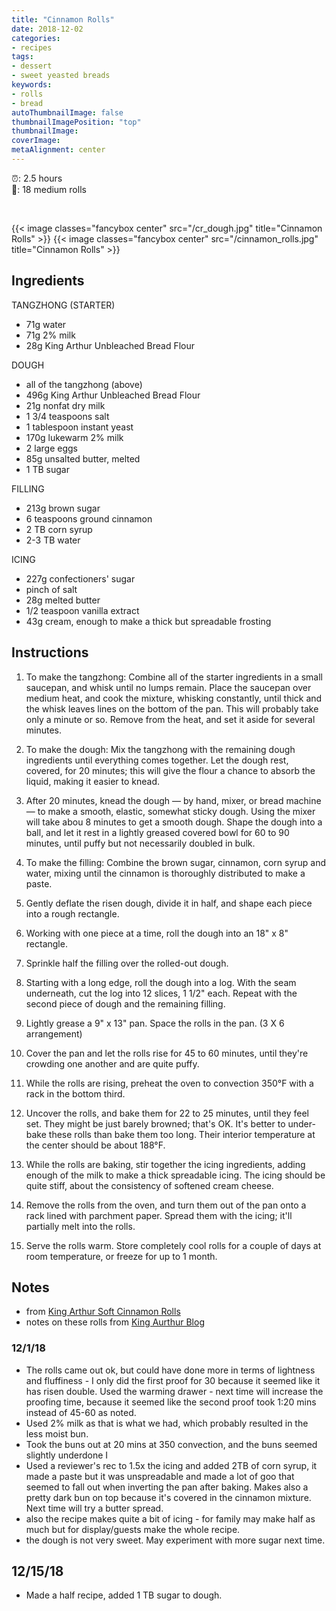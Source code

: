 ```yaml
---
title: "Cinnamon Rolls"
date: 2018-12-02
categories:
- recipes
tags:
- dessert
- sweet yeasted breads
keywords:
- rolls
- bread
autoThumbnailImage: false
thumbnailImagePosition: "top"
thumbnailImage: 
coverImage: 
metaAlignment: center
---
```

:alarm_clock:: 2.5 hours <br>
:bread:: 18 medium rolls

<br>

{{< image classes="fancybox center" src="/cr_dough.jpg"  title="Cinnamon Rolls" >}}
{{< image classes="fancybox center" src="/cinnamon_rolls.jpg"  title="Cinnamon Rolls" >}}



## Ingredients

TANGZHONG (STARTER)

* 71g water
* 71g 2% milk
* 28g King Arthur Unbleached Bread Flour

DOUGH

* all of the tangzhong (above)
* 496g King Arthur Unbleached Bread Flour
* 21g nonfat dry milk
* 1 3/4 teaspoons salt
* 1 tablespoon instant yeast
* 170g lukewarm 2% milk
* 2 large eggs
* 85g unsalted butter, melted
* 1 TB sugar

FILLING

* 213g brown sugar
* 6 teaspoons ground cinnamon
* 2 TB corn syrup
* 2-3 TB water

ICING

* 227g confectioners' sugar
* pinch of salt
* 28g melted butter
* 1/2 teaspoon vanilla extract
* 43g cream, enough to make a thick but spreadable frosting


## Instructions

1. To make the tangzhong: Combine all of the starter ingredients in a small saucepan, and whisk until no lumps remain.
Place the saucepan over medium heat, and cook the mixture, whisking constantly, until thick and the whisk leaves lines on the bottom of the pan. This will probably take only a minute or so. Remove from the heat, and set it aside for several minutes.

2. To make the dough: Mix the tangzhong with the remaining dough ingredients until everything comes together. Let the dough rest, covered, for 20 minutes; this will give the flour a chance to absorb the liquid, making it easier to knead.

3. After 20 minutes, knead the dough — by hand, mixer, or bread machine — to make a smooth, elastic, somewhat sticky dough. Using the mixer will take abou 8 minutes to get a smooth dough. Shape the dough into a ball, and let it rest in a lightly greased covered bowl for 60 to 90 minutes, until puffy but not necessarily doubled in bulk.

4. To make the filling: Combine the brown sugar, cinnamon, corn syrup and water, mixing until the cinnamon is thoroughly distributed to make a paste.

5. Gently deflate the risen dough, divide it in half, and shape each piece into a rough rectangle.

6. Working with one piece at a time, roll the dough into an 18" x 8" rectangle.

7. Sprinkle half the filling over the rolled-out dough.

8. Starting with a long edge, roll the dough into a log. With the seam underneath, cut the log into 12 slices, 1 1/2" each.
Repeat with the second piece of dough and the remaining filling.

9. Lightly grease a 9" x 13" pan. Space the rolls in the pan. (3 X 6 arrangement)

10. Cover the pan and let the rolls rise for 45 to 60 minutes, until they're crowding one another and are quite puffy.

11. While the rolls are rising, preheat the oven to convection 350°F with a rack in the bottom third.

12. Uncover the rolls, and bake them for 22 to 25 minutes, until they feel set. They might be just barely browned; that's OK. It's better to under-bake these rolls than bake them too long. Their interior temperature at the center should be about 188°F.

13. While the rolls are baking, stir together the icing ingredients, adding enough of the milk to make a thick spreadable icing. The icing should be quite stiff, about the consistency of softened cream cheese.

14. Remove the rolls from the oven, and turn them out of the pan onto a rack lined with parchment paper. Spread them with the icing; it'll partially melt into the rolls.

15. Serve the rolls warm. Store completely cool rolls for a couple of days at room temperature, or freeze for up to 1 month.


## Notes 
* from [King Arthur Soft Cinnamon Rolls](https://www.kingarthurflour.com/recipes/soft-cinnamon-rolls-recipe)
* notes on these rolls from [King Aurthur Blog](https://blog.kingarthurflour.com/2016/07/10/cinnamon-rolls/)

### 12/1/18 
* The rolls came out ok, but could have done more in terms of lightness and fluffiness - I only did the first proof for 30 because it seemed like it has risen double. Used the warming drawer - next time will increase the proofing time, because it seemed like the second proof took 1:20 mins instead of 45-60 as noted. 
* Used 2% milk as that is what we had, which probably resulted in the less moist bun. 
* Took the buns out at 20 mins at 350 convection, and the buns seemed slightly underdone I
* Used a reviewer's rec to 1.5x the icing and added 2TB of corn syrup, it made a paste but it was unspreadable and made a lot of goo that seemed to fall out when inverting the pan after baking. Makes also a pretty dark bun on top because it's covered in the cinnamon mixture. Next time will try a butter spread.
* also the recipe makes quite a bit of icing - for family may make half as much but for display/guests make the whole recipe.
* the dough is not very sweet. May experiment with more sugar next time. 

## 12/15/18
* Made a half recipe, added 1 TB sugar to dough.